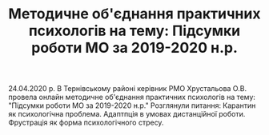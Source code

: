 ﻿---
title: "Методичне об'єднання практичних психологів на тему: Підсумки роботи МО за 2019-2020 н.р."
---

24.04.2020 р. В Тернівському районі керівник РМО Хрустальова О.В. провела онлайн методичне об'єднання практичних психологів на тему: "Підсумки роботи МО за 2019-2020 н.р." Розглянули питання: Карантин як психологічна проблема. Адаптпція в умовах дистанційної роботи. Фрустрація як форма психологічного стресу.

<slideshow></slideshow>

